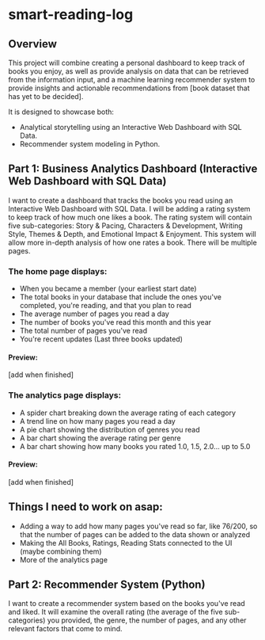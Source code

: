 # smart-reading-log

## Overview
This project will combine creating a personal dashboard to keep track of books you enjoy, as well as provide analysis on data that can be retrieved from the information input, and a machine learning recommender system to provide insights and actionable recommendations from [book dataset that has yet to be decided].

It is designed to showcase both:
* Analytical storytelling using an Interactive Web Dashboard with SQL Data.
* Recommender system modeling in Python.


## Part 1: Business Analytics Dashboard (Interactive Web Dashboard with SQL Data)
I want to create a dashboard that tracks the books you read using an Interactive Web Dashboard with SQL Data. I will be adding a rating system to keep track of how much one likes a book. The rating system will contain five sub-categories: Story & Pacing, Characters & Development, Writing Style, Themes & Depth, and Emotional Impact & Enjoyment. This system will allow more in-depth analysis of how one rates a book. There will be multiple pages.

### The home page displays:
* When you became a member (your earliest start date)
* The total books in your database that include the ones you've completed, you're reading, and that you plan to read
* The average number of pages you read a day
* The number of books you've read this month and this year
* The total number of pages you've read
* You're recent updates (Last three books updated)

#### Preview:
[add when finished]


### The analytics page displays:
* A spider chart breaking down the average rating of each category
* A trend line on how many pages you read a day
* A pie chart showing the distribution of genres you read
* A bar chart showing the average rating per genre
* A bar chart showing how many books you rated 1.0, 1.5, 2.0... up to 5.0

#### Preview:
[add when finished]


## Things I need to work on asap:
* Adding a way to add how many pages you've read so far, like 76/200, so that the number of pages can be added to the data shown or analyzed
* Making the All Books, Ratings, Reading Stats connected to the UI (maybe combining them)
* More of the analytics page


## Part 2: Recommender System (Python)
I want to create a recommender system based on the books you've read and liked. It will examine the overall rating (the average of the five sub-categories) you provided, the genre, the number of pages, and any other relevant factors that come to mind.
